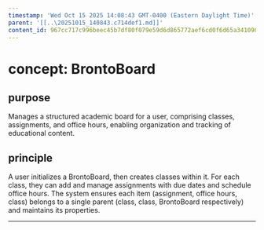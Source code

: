 ```yaml
---
timestamp: 'Wed Oct 15 2025 14:08:43 GMT-0400 (Eastern Daylight Time)'
parent: '[[..\20251015_140843.c714def1.md]]'
content_id: 967cc717c996beec45b7df80f079e59d6d865772aef6cd0f6d65a341090222f1
---
```


# concept: BrontoBoard

## purpose

Manages a structured academic board for a user, comprising classes, assignments, and office hours, enabling organization and tracking of educational content.

## principle

A user initializes a BrontoBoard, then creates classes within it. For each class, they can add and manage assignments with due dates and schedule office hours. The system ensures each item (assignment, office hours, class) belongs to a single parent (class, class, BrontoBoard respectively) and maintains its properties.

***
